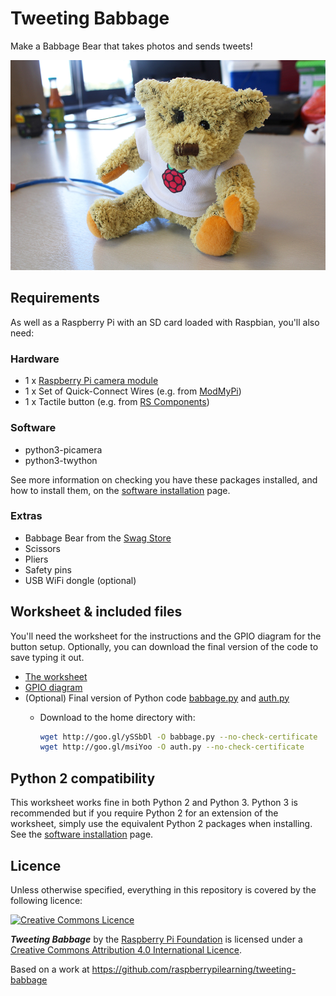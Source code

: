 # Tweeting Babbage

Make a Babbage Bear that takes photos and sends tweets!

![](images/tweeting-babbage.jpg)

## Requirements

As well as a Raspberry Pi with an SD card loaded with Raspbian, you'll also need:

### Hardware

- 1 x [Raspberry Pi camera module](http://www.raspberrypi.org/product/camera-module/)
- 1 x Set of Quick-Connect Wires (e.g. from [ModMyPi](https://www.modmypi.com/raspberry-pi-hacking/buttons-and-switchs/arcade-button-quick-connect-wires))
- 1 x Tactile button (e.g. from [RS Components](http://uk.rs-online.com/web/p/tactile-switches/7182443/))

### Software

- python3-picamera
- python3-twython

See more information on checking you have these packages installed, and how to install them, on the [software installation](software.md) page.

### Extras

- Babbage Bear from the [Swag Store](http://swag.raspberrypi.org/products/babbage-bear)
- Scissors
- Pliers
- Safety pins
- USB WiFi dongle (optional)

## Worksheet & included files

You'll need the worksheet for the instructions and the GPIO diagram for the button setup. Optionally, you can download the final version of the code to save typing it out.

- [The worksheet](worksheet.md)
- [GPIO diagram](images/gpio-setup.png)
- (Optional) Final version of Python code [babbage.py](code/babbage.py) and [auth.py](code/auth.py)
    - Download to the home directory with:
        
        ```bash
        wget http://goo.gl/ySSbDl -O babbage.py --no-check-certificate
        wget http://goo.gl/msiYoo -O auth.py --no-check-certificate
        ```

## Python 2 compatibility

This worksheet works fine in both Python 2 and Python 3. Python 3 is recommended but if you require Python 2 for an extension of the worksheet, simply use the equivalent Python 2 packages when installing. See the [software installation](software.md) page.

## Licence

Unless otherwise specified, everything in this repository is covered by the following licence:

[![Creative Commons Licence](http://i.creativecommons.org/l/by-sa/4.0/88x31.png)](http://creativecommons.org/licenses/by-sa/4.0/)

***Tweeting Babbage*** by the [Raspberry Pi Foundation](http://www.raspberrypi.org) is licensed under a [Creative Commons Attribution 4.0 International Licence](http://creativecommons.org/licenses/by-sa/4.0/).

Based on a work at https://github.com/raspberrypilearning/tweeting-babbage
